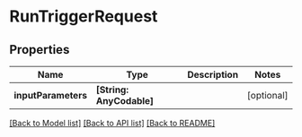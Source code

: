 # RunTriggerRequest

## Properties
Name | Type | Description | Notes
------------ | ------------- | ------------- | -------------
**inputParameters** | **[String: AnyCodable]** |  | [optional] 

[[Back to Model list]](../README.md#documentation-for-models) [[Back to API list]](../README.md#documentation-for-api-endpoints) [[Back to README]](../README.md)


